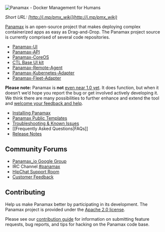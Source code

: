 ![Panamax - Docker Management for Humans](http://panamax.ca.tier3.io/panamax_ui_wiki_screens/panamax_logo-title.png)

_Short URL: [http://j.mp/pmx_wiki](http://j.mp/pmx_wiki)_

[Panamax](http://panamax.io) is an open-source project that makes deploying complex containerized apps as easy as Drag-and-Drop.  The Panamax project source is currently comprised of several code repositories. 
* [Panamax-UI](https://github.com/CenturyLinkLabs/panamax-ui) 
* [Panamax-API](https://github.com/CenturyLinkLabs/panamax-api)
* [Panamax-CoreOS](https://github.com/CenturyLinkLabs/panamax-coreos)
* [CTL Base UI kit](https://github.com/CenturyLinkLabs/ctl-base-ui)
* [Panamax-Remote-Agent](https://github.com/CenturyLinkLabs/panamax-remote-agent)
* [Panamax-Kubernetes-Adapter](https://github.com/CenturyLinkLabs/panamax-kubernetes-adapter)
* [Panamax-Fleet-Adapter](https://github.com/CenturyLinkLabs/panamax-fleet-adapter)

**Please note:** Panamax is **not** [even near 1.0 yet](https://github.com/CenturyLinkLabs/panamax-ui/wiki/Release-Notes). It does function, but when it doesn’t we’d hope you report the bug or get involved actively developing it.  We think there are many possibilities to further enhance and extend the tool and [welcome your feedback and help](http://feedback.panamax.io/). 

* [Installing Panamax](https://github.com/CenturyLinkLabs/panamax-ui/wiki/Installing-Panamax)
* [Panamax Public Templates](https://github.com/CenturyLinkLabs/panamax-ui/wiki/Panamax-Public-Templates)
* [Troubleshooting & Known Issues](https://github.com/CenturyLinkLabs/panamax-ui/wiki/Known-Issues)
* [[Frequently Asked Questions|FAQs]]
* [Release Notes](https://github.com/CenturyLinkLabs/panamax-ui/wiki/Release-Notes)

## Community Forums
* [Panamax_io Google Group](https://groups.google.com/forum/#!forum/panamax_io)
* IRC Channel [#panamax](https://botbot.me/freenode/panamax/) 
* [HipChat Support Room](http://www.hipchat.com/gUjLli7k5)
* [Customer Feedback](http://feedback.panamax.io/) 

## Contributing
Help us make Panamax better by participating in its development. The Panamax project is provided under the [Apache 2.0 license](http://www.apache.org/licenses/LICENSE-2.0.html). 

Please see our
[contribution guide](https://github.com/CenturyLinkLabs/panamax-ui/wiki/Contributing-to-Panamax) for information on submitting feature requests, bug reports, and tips for hacking on the Panamax code base.